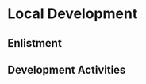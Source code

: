 # Local Development

## Enlistment
<!-- [BEGIN] Populate Enlistment -->
<!-- [END] Populate Enlistment -->

## Development Activities
<!-- [BEGIN] Populate Development Activities -->
<!-- [END] Populate Development Activities -->
